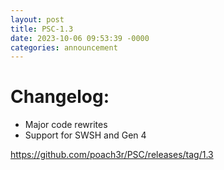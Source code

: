 ```yaml
---
layout: post
title: PSC-1.3
date: 2023-10-06 09:53:39 -0000
categories: announcement 
---
```


# Changelog:

* Major code rewrites
* Support for SWSH and Gen 4

https://github.com/poach3r/PSC/releases/tag/1.3